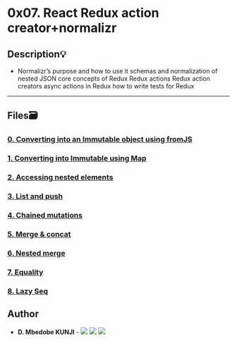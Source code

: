# 0x07. React Redux action creator+normalizr

## Description:bulb:

- Normalizr’s purpose and how to use it
schemas and normalization of nested JSON
core concepts of Redux
Redux actions
Redux action creators
async actions in Redux
how to write tests for Redux

---

## Files:card_file_box:

### [0. Converting into an Immutable object using fromJS](./0-fromjs.js)

### [1. Converting into Immutable using Map](./1-map.js)

### [2. Accessing nested elements](./2-nested.js)

### [3. List and push](./3-list.js)

### [4. Chained mutations](./4-mutations.js)

### [5. Merge & concat](./5-merge.js)

### [6. Nested merge](./6-deeply.js)

### [7. Equality](./7-equality.js)

### [8. Lazy Seq](./8-seq.js)

## Author

- **D. Mbedobe KUNJI** - [<img src="https://img.shields.io/badge/GitHub-181717.svg?&style=plastic&logo=github&logoColor=white"/>](https://github.com/Mbedobe)
  [<img src="https://img.shields.io/badge/Twitter-1DA1F2.svg?&style=plastic&logo=twitter&logoColor=white"/>](https://twitter.com/@kd_mbedobe)
  [<img src="https://img.shields.io/badge/Linkedin-0A66C2.svg?&style=plastic&logo=linkedin&logoColor=white"/>](https://www.linkedin.com/in/danielmbedobe/)
